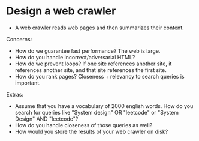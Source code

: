# Design a web crawler

- A web crawler reads web pages and then summarizes their content.

Concerns:

- How do we guarantee fast performance? The web is large.
- How do you handle incorrect/adversarial HTML?
- How do we prevent loops? If one site references another site, it references another site, and that site references the first site.
- How do you rank pages? Closeness + relevancy to search queries is important.

Extras:

- Assume that you have a vocabulary of 2000 english words. How do you search for queries like "System design" OR "leetcode" or "System Design" AND "leetcode"?
- How do you handle closeness of those queries as well?
- How would you store the results of your web crawler on disk?
